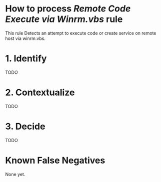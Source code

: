 # How to process *Remote Code Execute via Winrm.vbs* rule
This rule Detects an attempt to execute code or create service on remote host via winrm.vbs.

# 1. Identify
TODO

# 2. Contextualize
TODO

# 3. Decide
TODO

# Known False Negatives
None yet.
